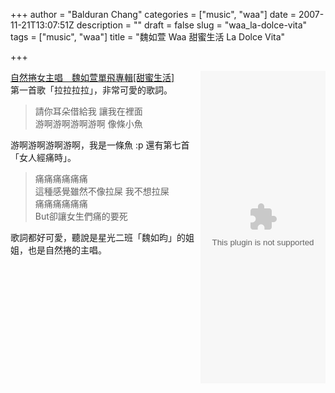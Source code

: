 +++
author = "Balduran Chang"
categories = ["music", "waa"]
date = 2007-11-21T13:07:51Z
description = ""
draft = false
slug = "waa_la-dolce-vita"
tags = ["music", "waa"]
title = "魏如萱 Waa 甜蜜生活 La Dolce Vita"

+++


<embed allowscriptaccess="sameDomain" bgcolor="#e30000" height="500" name="waa_jukebox" pluginspage="http://www.macromedia.com/go/getflashplayer" quality="high" src="http://www.books.com.tw/CD/activity/waa/waa_jukebox.swf" style="float: right" width="200"></embed>[自然捲女主唱　魏如萱單飛專輯[甜蜜生活]](http://db.books.com.tw/CD/activity/waa/waabooks.htm)  
 第一首歌「拉拉拉拉」，非常可愛的歌詞。

> 請你耳朵借給我 讓我在裡面  
> 游啊游啊游啊游啊 像條小魚

游啊游啊游啊游啊，我是一條魚 :p 還有第七首「女人經痛時」。

> 痛痛痛痛痛痛  
> 這種感覺雖然不像拉屎 我不想拉屎  
> 痛痛痛痛痛痛  
> But卻讓女生們痛的要死

歌詞都好可愛，聽說是星光二班「魏如昀」的姐姐，也是自然捲的主唱。

